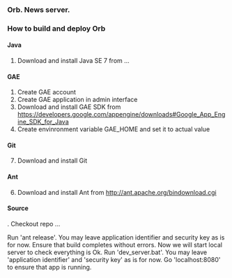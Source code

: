 ### Orb. News server.
### How to build and deploy Orb
#### Java
1. Download and install Java SE 7 from ...
 
#### GAE
1. Create GAE account
2. Create GAE application in admin interface
4. Download and install GAE SDK from https://developers.google.com/appengine/downloads#Google_App_Engine_SDK_for_Java
5. Create envinronment variable GAE_HOME and set it to actual value

#### Git 
7. Download and install Git

#### Ant 
6. Download and install Ant from http://ant.apache.org/bindownload.cgi

#### Source
. Checkout repo ...

Run 'ant release'. You may leave application identifier and security key as is for now. Ensure that build completes without errors.
Now we will start local server to check everything is Ok. 
Run 'dev_server.bat'. 
You may leave 'application identifier' and 'security key' as is for now.
Go 'localhost:8080' to ensure that app is running. 
